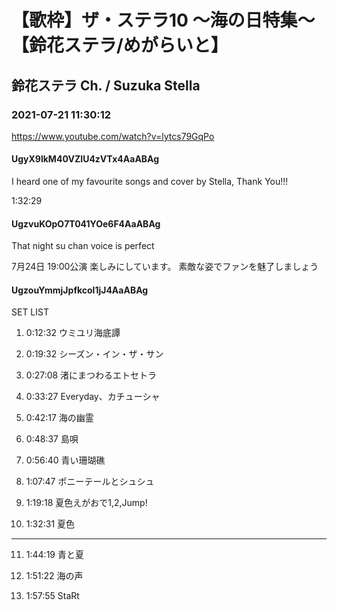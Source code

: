 # 【歌枠】ザ・ステラ10 ～海の日特集～【鈴花ステラ/めがらいと】
## 鈴花ステラ Ch. / Suzuka Stella
### 2021-07-21 11:30:12
https://www.youtube.com/watch?v=lytcs79GqPo
#### UgyX9lkM40VZIU4zVTx4AaABAg
I heard one of my favourite songs and cover by Stella, Thank You!!!

1:32:29

#### UgzvuKOpO7T041YOe6F4AaABAg
That night su chan voice  is  perfect

7月24日 19:00公演 楽しみにしています。 素敵な姿でファンを魅了しましょう

#### UgzouYmmjJpfkcol1jJ4AaABAg
SET LIST

1.	0:12:32	ウミユリ海底譚

2.	0:19:32	シーズン・イン・ザ・サン

3.	0:27:08	渚にまつわるエトセトラ

4.	0:33:27	Everyday、カチューシャ

5.	0:42:17	海の幽霊

6.	0:48:37	島唄

7.	0:56:40	青い珊瑚礁

8.	1:07:47	ポニーテールとシュシュ

9.	1:19:18	夏色えがおで1,2,Jump!

10.	1:32:31	夏色

------------------------------------------------------------------

11.	1:44:19	青と夏

12.	1:51:22	海の声

13.	1:57:55	StaRt

